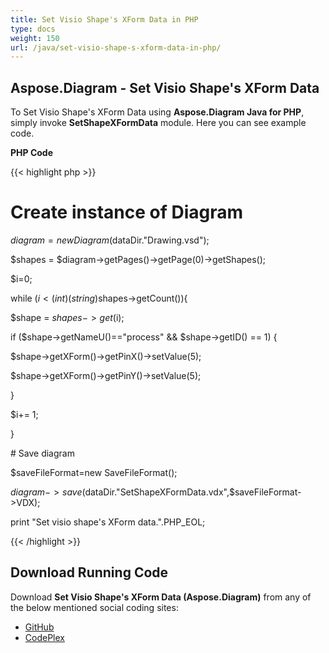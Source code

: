```yaml
---
title: Set Visio Shape's XForm Data in PHP
type: docs
weight: 150
url: /java/set-visio-shape-s-xform-data-in-php/
---
```


## **Aspose.Diagram - Set Visio Shape's XForm Data**
To Set Visio Shape's XForm Data using **Aspose.Diagram Java for PHP**, simply invoke **SetShapeXFormData** module. Here you can see example code.

**PHP Code**

{{< highlight php >}}

 # Create instance of Diagram

$diagram = new Diagram($dataDir."Drawing.vsd");

$shapes = $diagram->getPages()->getPage(0)->getShapes();

$i=0;

while ($i<(int)(string)$shapes->getCount()){

$shape = $shapes->get($i);

if ($shape->getNameU()=="process" && $shape->getID() == 1) {

$shape->getXForm()->getPinX()->setValue(5);

$shape->getXForm()->getPinY()->setValue(5);

}

$i+= 1;

}

\# Save diagram

$saveFileFormat=new SaveFileFormat();

$diagram->save($dataDir."SetShapeXFormData.vdx",$saveFileFormat->VDX);

print "Set visio shape's XForm data.".PHP_EOL;

{{< /highlight >}}
## **Download Running Code**
Download **Set Visio Shape's XForm Data (Aspose.Diagram)** from any of the below mentioned social coding sites:

- [GitHub](https://github.com/asposediagram/Aspose.Diagram-for-Java/blob/master/Plugins/Aspose_Diagram_Java_for_PHP/src/aspose/diagram/WorkingwithShapes/SetShapeXFormData.php)
- [CodePlex](https://asposediagramjavaphp.codeplex.com/SourceControl/latest#src/aspose/diagram/WorkingwithShapes/SetShapeXFormData.php)
